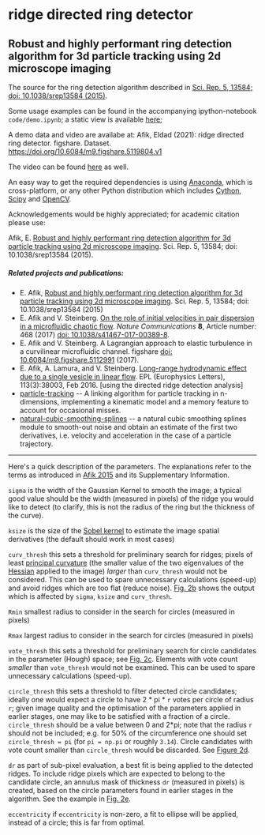 ridge directed ring detector
============================

Robust and highly performant ring detection algorithm for 3d particle tracking using 2d microscope imaging
----------------------------------------------------------------------------------------------------------

The source for the ring detection algorithm described in [Sci. Rep. 5, 13584; doi: 10.1038/srep13584 (2015)](http://www.nature.com/articles/srep13584).

Some usage examples can be found in the accompanying ipython-notebook `code/demo.ipynb`; a static view is available [here](http://nbviewer.ipython.org/github/eldad-a/ridge-directed-ring-detector/blob/master/code/demo.ipynb);

A demo data and video are availabe at:
Afik, Eldad (2021): ridge directed ring detector. figshare. Dataset. https://doi.org/10.6084/m9.figshare.5119804.v1 

The video can be found [here](https://youtu.be/gQwwyDdqIbw) as well.

An easy way to get the required dependencies is using [Anaconda](http://continuum.io/downloads), which is cross-platform, or any other Python distribution which includes [Cython](http://cython.org/), [Scipy](http://cython.org/) and [OpenCV](http://opencv.org/).

Acknowledgements would be highly appreciated; for academic citation please use:

Afik, E. [Robust and highly performant ring detection algorithm for 3d particle tracking using 2d microscope imaging](https://www.nature.com/articles/srep13584). Sci. Rep. 5, 13584; doi: 10.1038/srep13584 (2015).


##### Related projects and publications:

+ E. Afik, [Robust and highly performant ring detection algorithm for 3d particle tracking using 2d microscope imaging](http://www.nature.com/articles/srep13584). Sci. Rep. 5, 13584; doi: 10.1038/srep13584 (2015)
+ E. Afik and V. Steinberg. [On the role of initial velocities in pair dispersion in a microfluidic chaotic flow](https://www.nature.com/articles/s41467-017-00389-8). _Nature Communications_ __8__, Article number: 468 (2017) [doi: 10.1038/s41467-017-00389-8](http://dx.doi.org/10.1038/s41467-017-00389-8).
+ E. Afik and V. Steinberg. A Lagrangian approach to elastic turbulence in a curvilinear microfluidic channel. figshare [doi: 10.6084/m9.figshare.5112991](http://dx.doi.org/10.6084/m9.figshare.5112991) (2017).
+ E. Afik, A. Lamura, and V. Steinberg. [Long-range hydrodynamic effect due to a single
vesicle in linear flow](http://dx.doi.org/10.1209/0295-5075/113/38003). EPL (Europhysics Letters), 113(3):38003, Feb 2016. [using the directed ridge detection analysis]
+ [particle-tracking](https://github.com/eldad-a/particle-tracking) -- A linking algorithm for particle tracking in n-dimensions, implementing a kinematic model and a memory feature to account for occasional misses.
+ [natural-cubic-smoothing-splines](https://github.com/eldad-a/natural-cubic-smoothing-splines) -- a natural cubic smoothing splines module to smooth-out noise and obtain an estimate of the first two derivatives, i.e. velocity and acceleration in the case of a particle trajectory.

* * *

Here's a quick description of the parameters. The explanations refer to the terms as introduced in [Afik 2015](https://www.nature.com/articles/srep13584) and its Supplementary Information.

`sigma`
 is the width of the Gaussian Kernel to smooth the image; a typical good value should be the width (measured in pixels) of the ridge you would like to detect (to clarify, this is not the radius of the ring but the thickness of the curve).

`ksize` 
 is the size of the [Sobel kernel](http://opencv-python-tutroals.readthedocs.io/en/latest/py_tutorials/py_imgproc/py_gradients/py_gradients.html?highlight=sobel) to estimate the image spatial derivatives (the default should work in most cases)

`curv_thresh`
  this sets a threshold for preliminary search for ridges; pixels of least [principal curvature](https://en.wikipedia.org/wiki/Principal_curvature) (the smaller value of the two eigenvalues of the [Hessian](https://en.wikipedia.org/wiki/Hessian_matrix) applied to the image) _larger_ than `curv_thresh` would not be considered. This can be used to spare unnecessary calculations (speed-up) and avoid ridges which are too flat (reduce noise). [Fig. 2b](https://www.nature.com/articles/srep13584#f2) shows the output which is affected by `sigma`, `ksize` and `curv_thresh`.

`Rmin`
 smallest radius to consider in the search for circles (measured in pixels)

`Rmax`
 largest radius to consider in the search for circles (measured in pixels)

`vote_thresh`
 this sets a threshold for preliminary search for circle candidates in the parameter (Hough) space; see [Fig. 2c](https://www.nature.com/articles/srep13584#f2). Elements with vote count _smaller_ than `vote_thresh` would not be examined. This can be used to spare unnecessary calculations (speed-up).

`circle_thresh`
 this sets a threshold to filter detected circle candidates; ideally one would expect a circle to have 2 * pi * `r` votes per circle of radius `r`; given image quality and the optimisation of the parameters applied in earlier stages, one may like to be satisfied with a fraction of a circle. `circle_thresh` should be a value between 0 and 2*pi; note that the radius `r` should not be included; e.g. for 50% of the circumference one should set `circle_thresh = pi` (for `pi = np.pi` or roughly `3.14`). Circle candidates with vote count smaller than `circle_thresh` would be discarded. See [Figure 2d](https://www.nature.com/articles/srep13584#f2).

`dr`
 as part of sub-pixel evaluation, a best fit is being applied to the detected ridges. To include ridge pixels which are expected to belong to the candidate circle, an annulus mask of thickness `dr` (measured in pixels) is created, based on the circle parameters found in earlier stages in the algorithm. See the example in [Fig. 2e](https://www.nature.com/articles/srep13584#f2). 

`eccentricity`
 if `eccentricity` is non-zero, a fit to ellipse will be applied, instead of a circle; this is far from optimal.
